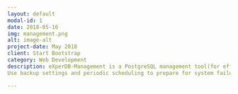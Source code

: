 ```yaml
---
layout: default
modal-id: 1
date: 2018-05-16
img: management.png
alt: image-alt
project-date: May 2018
client: Start Bootstrap
category: Web Development
description: eXperDB-Management is a PostgreSQL management tool(for efficient operation and management). 
Use backup settings and periodic scheduling to prepare for system failures, grant access to the system, and view backup and access control history. It also provides data encryption for information protection.

---
```

